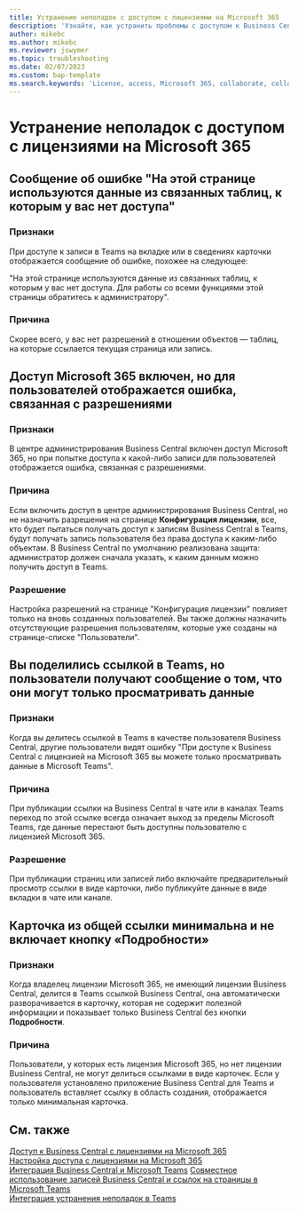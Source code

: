 ```yaml
---
title: Устранение неполадок с доступом с лицензиями на Microsoft 365
description: 'Узнайте, как устранить проблемы с доступом к Business Central при наличии лицензии только на Microsoft 365.'
author: mikebc
ms.author: mikebc
ms.reviewer: jswymer
ms.topic: troubleshooting
ms.date: 02/07/2023
ms.custom: bap-template
ms.search.keywords: 'License, access, Microsoft 365, collaborate, collaboration, Teams, Microsoft Teams'
---
```


# <a name="troubleshoot-access-with-microsoft-365-licenses" />Устранение неполадок с доступом с лицензиями на Microsoft 365

## <a name="this-page-uses-data-from-related-tables-that-you-do-not-have-access-to-error-message" />Сообщение об ошибке "На этой странице используются данные из связанных таблиц, к которым у вас нет доступа"

### <a name="symptoms" />Признаки

При доступе к записи в Teams на вкладке или в сведениях карточки отображается сообщение об ошибке, похожее на следующее:

"На этой странице используются данные из связанных таблиц, к которым у вас нет доступа. Для работы со всеми функциями этой страницы обратитесь к администратору".

### <a name="cause" />Причина

Скорее всего, у вас нет разрешений в отношении объектов — таблиц, на которые ссылается текущая страница или запись.

## <a name="microsoft-365-access-has-been-enabled-but-users-get-a-permission-error" />Доступ Microsoft 365 включен, но для пользователей отображается ошибка, связанная с разрешениями

### <a name="symptoms-1" />Признаки

В центре администрирования Business Central включен доступ Microsoft 365, но при попытке доступа к какой-либо записи для пользователей отображается ошибка, связанная с разрешениями.

### <a name="cause-1" />Причина

Если включить доступ в центре администрирования Business Central, но не назначить разрешения на странице **Конфигурация лицензии**, все, кто будет пытаться получать доступ к записям Business Central в Teams, будут получать запись пользователя без права доступа к каким-либо объектам. В Business Central по умолчанию реализована защита: администратор должен сначала указать, к каким данным можно получить доступ в Teams. 

### <a name="resolution" />Разрешение

Настройка разрешений на странице "Конфигурация лицензии" повлияет только на вновь созданных пользователей. Вы также должны назначить отсутствующие разрешения пользователям, которые уже созданы на странице-списке "Пользователи". 

## <a name="you-shared-a-link-in-teams-but-users-get-a-message-that-they-can-only-view-data" />Вы поделились ссылкой в Teams, но пользователи получают сообщение о том, что они могут только просматривать данные

### <a name="symptoms-2" />Признаки

Когда вы делитесь ссылкой в Teams в качестве пользователя Business Central, другие пользователи видят ошибку "При доступе к Business Central с лицензией на Microsoft 365 вы можете только просматривать данные в Microsoft Teams".

### <a name="cause-2" />Причина

При публикации ссылки на Business Central в чате или в каналах Teams переход по этой ссылке всегда означает выход за пределы Microsoft Teams, где данные перестают быть доступны пользователю с лицензией Microsoft 365.

### <a name="resolution-1" />Разрешение

При публикации страниц или записей либо включайте предварительный просмотр ссылки в виде карточки, либо публикуйте данные в виде вкладки в чате или канале.

## <a name="card-from-shared-link-is-minimal-and-doesnt-include-details-button" />Карточка из общей ссылки минимальна и не включает кнопку «Подробности»

### <a name="symptoms-3" />Признаки

Когда владелец лицензии Microsoft 365, не имеющий лицензии Business Central, делится в Teams ссылкой Business Central, она автоматически разворачивается в карточку, которая не содержит полезной информации и показывает только Business Central без кнопки **Подробности**.

### <a name="cause-3" />Причина

Пользователи, у которых есть лицензия Microsoft 365, но нет лицензии Business Central, не могут делиться ссылками в виде карточек. Если у пользователя установлено приложение Business Central для Teams и пользователь вставляет ссылку в область создания, отображается только минимальная карточка. 

## <a name="see-also" />См. также

[Доступ к Business Central с лицензиями на Microsoft 365](admin-access-with-m365-license.md#minimum-requirements)  
[Настройка доступа с лицензиями на Microsoft 365](admin-access-with-m365-license-setup.md)  
[Интеграция Business Central и Microsoft Teams](across-teams-overview.md)
[Совместное использование записей Business Central и ссылок на страницы в Microsoft Teams](across-working-with-teams.md)  
[Интеграция устранения неполадок в Teams](admin-teams-troubleshooting.md)  
